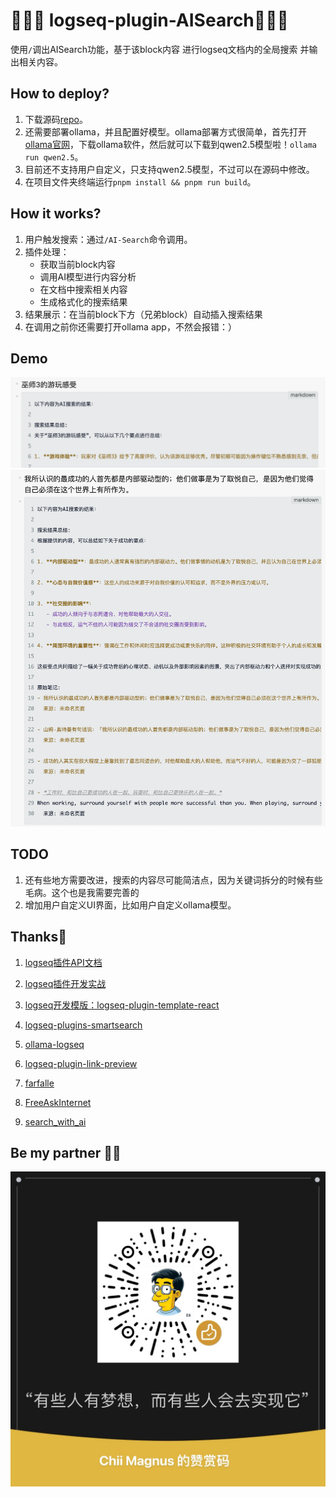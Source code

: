 # 🎉🎉🎉 logseq-plugin-AISearch💫💫💫

使用`/`调出AISearch功能，基于该block内容 进行logseq文档内的全局搜索 并输出相关内容。


## How to deploy?
1. 下载源码[repo](https://github.com/chiimagnus/logseq-AIsearch)。
2. 还需要部署ollama，并且配置好模型。ollama部署方式很简单，首先打开[ollama官网](https://ollama.com/)，下载ollama软件，然后就可以下载到qwen2.5模型啦！`ollama run qwen2.5`。
3. 目前还不支持用户自定义，只支持qwen2.5模型，不过可以在源码中修改。
4. 在项目文件夹终端运行`pnpm install && pnpm run build`。


## How it works?
1. 用户触发搜索：通过`/AI-Search`命令调用。
2. 插件处理：
   - 获取当前block内容
   - 调用AI模型进行内容分析
   - 在文档中搜索相关内容
   - 生成格式化的搜索结果
3. 结果展示：在当前block下方（兄弟block）自动插入搜索结果
4. 在调用之前你还需要打开ollama app，不然会报错：）

## Demo
![demo.png](public/demo1.png)
![demo.png](public/demo2.png)


## TODO
1. 还有些地方需要改进，搜索的内容尽可能简洁点，因为关键词拆分的时候有些毛病。这个也是我需要完善的
2. 增加用户自定义UI界面，比如用户自定义ollama模型。


## Thanks🙏
1. [logseq插件API文档](https://plugins-doc.logseq.com/)
2. [logseq插件开发实战](https://correctroad.gitbook.io/logseq-plugins-in-action/chapter-1/make-logseq-plugins-support-settings)
3. [logseq开发模版：logseq-plugin-template-react](https://github.com/pengx17/logseq-plugin-template-react)

1. [logseq-plugins-smartsearch](https://github.com/sethyuan/logseq-plugin-smartsearch)
2. [ollama-logseq](https://github.com/omagdy7/ollama-logseq)
3. [logseq-plugin-link-preview](https://github.com/pengx17/logseq-plugin-link-preview)

1. [farfalle](https://github.com/rashadphz/farfalle)
2. [FreeAskInternet](https://github.com/nashsu/FreeAskInternet)
3. [search_with_ai](https://github.com/yokingma/search_with_ai)


## Be my partner 🧑‍🤝
![buymeacoffee](public/buymeacoffee.jpg)